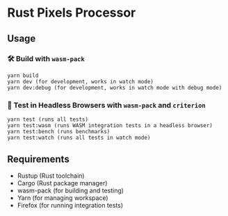 # Rust Pixels Processor

## Usage

### 🛠️ Build with `wasm-pack`

```
yarn build
yarn dev (for development, works in watch mode)
yarn dev:debug (for development, works in watch mode with debug mode)
```

### 🔬 Test in Headless Browsers with `wasm-pack` and `criterion`

```
yarn test (runs all tests)
yarn test:wasm (runs WASM integration tests in a headless browser)
yarn test:bench (runs benchmarks)
yarn test:watch (runs all tests in watch mode)
```

## Requirements
- Rustup (Rust toolchain)
- Cargo (Rust package manager)
- wasm-pack (for building and testing)
- Yarn (for managing workspace)
- Firefox (for running integration tests)

